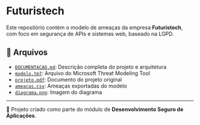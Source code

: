 # Futuristech

Este repositório contém o modelo de ameaças da empresa **Futuristech**, com foco em segurança de APIs e sistemas web, baseado na LGPD.

## 📁 Arquivos

- [`DOCUMENTACAO.md`](DOCUMENTACAO.md): Descrição completa do projeto e arquitetura
- [`modelo.tm7`](docs/modelo.tm7): Arquivo do Microsoft Threat Modeling Tool
- [`projeto.pdf`](docs/projeto.pdf): Documento do projeto original
- [`ameacas.csv`](docs/ameacas.csv): Ameaças exportadas do modelo
- [`diagrama.png`](docs/diagrama.png): Imagem do diagrama

---

🔐 Projeto criado como parte do módulo de **Desenvolvimento Seguro de Aplicações**.
